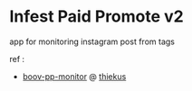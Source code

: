 # Infest Paid Promote v2

app for monitoring instagram post from tags


ref :
 - [boov-pp-monitor](https://github.com/muammarZA/boov-pp-monitor) @ [thiekus](https://github.com/thiekus)
